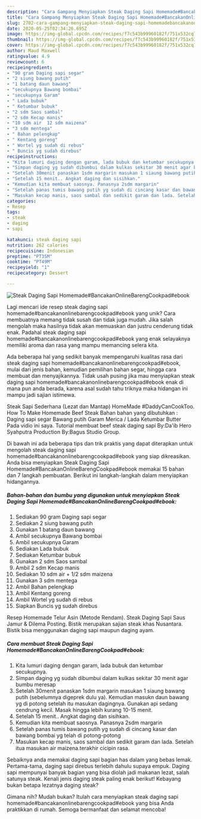 ```yaml
---
description: "Cara Gampang Menyiapkan Steak Daging Sapi Homemade#BancakanOnlineBarengCookpad#ebook yang Lezat"
title: "Cara Gampang Menyiapkan Steak Daging Sapi Homemade#BancakanOnlineBarengCookpad#ebook yang Lezat"
slug: 2702-cara-gampang-menyiapkan-steak-daging-sapi-homemadebancakanonlinebarengcookpadebook-yang-lezat
date: 2020-05-25T02:34:26.695Z
image: https://img-global.cpcdn.com/recipes/f7c543b99960182f/751x532cq70/steak-daging-sapi-homemadebancakanonlinebarengcookpadebook-foto-resep-utama.jpg
thumbnail: https://img-global.cpcdn.com/recipes/f7c543b99960182f/751x532cq70/steak-daging-sapi-homemadebancakanonlinebarengcookpadebook-foto-resep-utama.jpg
cover: https://img-global.cpcdn.com/recipes/f7c543b99960182f/751x532cq70/steak-daging-sapi-homemadebancakanonlinebarengcookpadebook-foto-resep-utama.jpg
author: Maud Maxwell
ratingvalue: 4.9
reviewcount: 6
recipeingredient:
- "90 gram Daging sapi segar"
- "2 siung bawang putih"
- "1 batang daun bawang"
- "secukupnya Bawang bombai"
- "secukupnya Garam"
- " Lada bubuk"
- " Ketumbar bubuk"
- "2 sdm Saos sambal"
- "2 sdm Kecap manis"
- "10 sdm air  12 sdm maizena"
- "3 sdm mentega"
- " Bahan pelengkap"
- " Kentang goreng"
- " Wortel yg sudah di rebus"
- " Buncis yg sudah direbus"
recipeinstructions:
- "Kita lumuri daging dengan garam, lada bubuk dan ketumbar secukupnya."
- "Simpan daging yg sudah dibumbui dalam kulkas sekitar 30 menit agar bumbu meresap"
- "Setelah 30menit panaskan 1sdm margarin masukan 1 siaung bawang putih (sebelumnya digeprek dulu ya). Kemudian masukn daun bawang yg di potong setelah itu masukan dagingnya. Gunakan api sedang cendrung kecil. Masak hingga lebih kurang 10-15 menit."
- "Setelah 15 menit.. Angkat daging dan sisihkan."
- "Kemudian kita membuat saosnya. Panasnya 2sdm margarin"
- "Setelah panas tumis bawang putih yg sudah di cincang kasar dan bawang bombai yg telah di potong-potong"
- "Masukan kecap manis, saos sambal dan sedikit garam dan lada. Setelah itua masukan air maizena.terakhir cicipin rasa."
categories:
- Resep
tags:
- steak
- daging
- sapi

katakunci: steak daging sapi 
nutrition: 262 calories
recipecuisine: Indonesian
preptime: "PT35M"
cooktime: "PT49M"
recipeyield: "1"
recipecategory: Dessert

---
```



![Steak Daging Sapi Homemade#BancakanOnlineBarengCookpad#ebook](https://img-global.cpcdn.com/recipes/f7c543b99960182f/751x532cq70/steak-daging-sapi-homemadebancakanonlinebarengcookpadebook-foto-resep-utama.jpg)

Lagi mencari ide resep steak daging sapi homemade#bancakanonlinebarengcookpad#ebook yang unik? Cara membuatnya memang tidak susah dan tidak juga mudah. Jika salah mengolah maka hasilnya tidak akan memuaskan dan justru cenderung tidak enak. Padahal steak daging sapi homemade#bancakanonlinebarengcookpad#ebook yang enak selayaknya memiliki aroma dan rasa yang mampu memancing selera kita.

Ada beberapa hal yang sedikit banyak mempengaruhi kualitas rasa dari steak daging sapi homemade#bancakanonlinebarengcookpad#ebook, mulai dari jenis bahan, kemudian pemilihan bahan segar, hingga cara membuat dan menyajikannya. Tidak usah pusing jika mau menyiapkan steak daging sapi homemade#bancakanonlinebarengcookpad#ebook enak di mana pun anda berada, karena asal sudah tahu triknya maka hidangan ini mampu jadi sajian istimewa.

Steak Sapi Sederhana (Lezat dan Mantap) HomeMade #DaddyCanCookToo. How To Make Homemade Beef Steak Bahan bahan yang dibutuhkan : Daging sapi segar Bawang putih Garam Merica / Lada Ketumbar Butter Pada vidio ini saya. Tutorial membuat beef steak daging sapi By:Da&#39;ib Hero Syahputra Production By:Bagus Studio Group.


Di bawah ini ada beberapa tips dan trik praktis yang dapat diterapkan untuk mengolah steak daging sapi homemade#bancakanonlinebarengcookpad#ebook yang siap dikreasikan. Anda bisa menyiapkan Steak Daging Sapi Homemade#BancakanOnlineBarengCookpad#ebook memakai 15 bahan dan 7 langkah pembuatan. Berikut ini langkah-langkah dalam menyiapkan hidangannya.

<!--inarticleads1-->

##### Bahan-bahan dan bumbu yang digunakan untuk menyiapkan Steak Daging Sapi Homemade#BancakanOnlineBarengCookpad#ebook:

1. Sediakan 90 gram Daging sapi segar
1. Sediakan 2 siung bawang putih
1. Gunakan 1 batang daun bawang
1. Ambil secukupnya Bawang bombai
1. Ambil secukupnya Garam
1. Sediakan  Lada bubuk
1. Sediakan  Ketumbar bubuk
1. Gunakan 2 sdm Saos sambal
1. Ambil 2 sdm Kecap manis
1. Sediakan 10 sdm air + 1/2 sdm maizena
1. Gunakan 3 sdm mentega
1. Ambil  Bahan pelengkap
1. Ambil  Kentang goreng
1. Ambil  Wortel yg sudah di rebus
1. Siapkan  Buncis yg sudah direbus


Resep Homemade Telur Asin (Metode Rendam). Steak Daging Sapi Saus Jamur &amp; Dilema Posting. Bistik merupakan sajian steak khas Nusantara. Bistik bisa menggunakan daging sapi maupun daging ayam. 

<!--inarticleads2-->

##### Cara membuat Steak Daging Sapi Homemade#BancakanOnlineBarengCookpad#ebook:

1. Kita lumuri daging dengan garam, lada bubuk dan ketumbar secukupnya.
1. Simpan daging yg sudah dibumbui dalam kulkas sekitar 30 menit agar bumbu meresap
1. Setelah 30menit panaskan 1sdm margarin masukan 1 siaung bawang putih (sebelumnya digeprek dulu ya). Kemudian masukn daun bawang yg di potong setelah itu masukan dagingnya. Gunakan api sedang cendrung kecil. Masak hingga lebih kurang 10-15 menit.
1. Setelah 15 menit.. Angkat daging dan sisihkan.
1. Kemudian kita membuat saosnya. Panasnya 2sdm margarin
1. Setelah panas tumis bawang putih yg sudah di cincang kasar dan bawang bombai yg telah di potong-potong
1. Masukan kecap manis, saos sambal dan sedikit garam dan lada. Setelah itua masukan air maizena.terakhir cicipin rasa.


Sebaiknya anda memakai daging sapi bagian has dalam yang bebas lemak. Pertama-tama, daging sapi direbus terlebih dahulu supaya empuk. Daging sapi mempunyai banyak bagian yang bisa diolah jadi makanan lezat, salah satunya steak. Kenali jenis daging steak paling enak berikut! Kebayang bukan betapa lezatnya daging steak? 

Gimana nih? Mudah bukan? Itulah cara menyiapkan steak daging sapi homemade#bancakanonlinebarengcookpad#ebook yang bisa Anda praktikkan di rumah. Semoga bermanfaat dan selamat mencoba!
